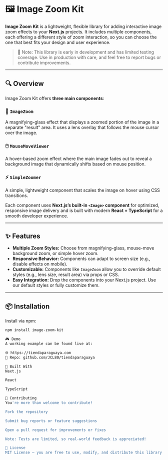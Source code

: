 # 🖼️ Image Zoom Kit

**Image Zoom Kit** is a lightweight, flexible library for adding interactive image zoom effects to your **Next.js** projects. It includes multiple components, each offering a different style of zoom interaction, so you can choose the one that best fits your design and user experience.

> 🧪 Note: This library is early in development and has limited testing coverage. Use in production with care, and feel free to report bugs or contribute improvements.

---

## 🔍 Overview

Image Zoom Kit offers **three main components**:

### 🧲 `ImageZoom`
A magnifying-glass effect that displays a zoomed portion of the image in a separate "result" area. It uses a lens overlay that follows the mouse cursor over the image.

### 🖱️ `MouseMoveViewer`
A hover-based zoom effect where the main image fades out to reveal a background image that dynamically shifts based on mouse position.

### ⚡ `SimpleZoomer`
A simple, lightweight component that scales the image on hover using CSS transitions.

Each component uses **Next.js’s built-in `<Image>` component** for optimized, responsive image delivery and is built with modern **React + TypeScript** for a smooth developer experience.

---

## ✨ Features

- **Multiple Zoom Styles:** Choose from magnifying-glass, mouse-move background zoom, or simple hover zoom.
- **Responsive Behavior:** Components can adapt to screen size (e.g., disable effects on mobile).
- **Customizable:** Components like `ImageZoom` allow you to override default styles (e.g., lens size, result area) via props or CSS.
- **Easy Integration:** Drop the components into your Next.js project. Use our default styles or fully customize them.

---

## 📦 Installation

Install via npm:

```bash
npm install image-zoom-kit

🎮 Demo
A working example can be found live at:

🌐 https://tiendaparaguaya.com
📁 Repo: github.com/JCL80/tiendaparaguaya

🧱 Built With
Next.js

React

TypeScript

🤝 Contributing
You're more than welcome to contribute!

Fork the repository

Submit bug reports or feature suggestions

Open a pull request for improvements or fixes

Note: Tests are limited, so real-world feedback is appreciated!

📄 License
MIT License — you are free to use, modify, and distribute this library with proper attribution.


